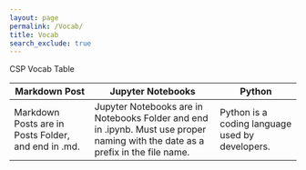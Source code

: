 ```yaml
---
layout: page
permalink: /Vocab/
title: Vocab
search_exclude: true
---
```



  <p>CSP Vocab Table</p>

|Markdown Post|Jupyter Notebooks|Python|
|-------------|--------|--------|
|Markdown Posts are in Posts Folder, and end in .md.|Jupyter Notebooks are in Notebooks Folder and end in .ipynb. Must use proper naming with the date as a prefix in the file name.|Python is a coding language used by developers.